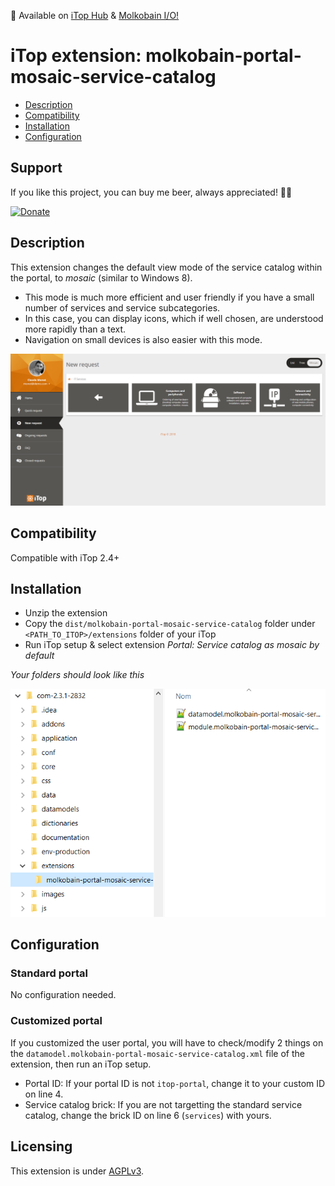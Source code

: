 👋 Available on [iTop Hub](https://store.itophub.io/en_US/products/molkobain-portal-mosaic-service-catalog) & [Molkobain I/O!](https://www.molkobain.com/product/service-catalog-as-mosaic-by-default/)

# iTop extension: molkobain-portal-mosaic-service-catalog
* [Description](#description)
* [Compatibility](#compatibility)
* [Installation](#installation)
* [Configuration](#configuration)

## Support
If you like this project, you can buy me beer, always appreciated! 🍻😁

[![Donate](https://img.shields.io/static/v1?label=Donate&message=Molkobain%20I/O&color=green&style=flat&logo=paypal)](https://www.paypal.com/cgi-bin/webscr?cmd=_s-xclick&hosted_button_id=BZR88J33D4RG6&source=url)

## Description
This extension changes the default view mode of the service catalog within the portal, to *mosaic* (similar to Windows 8).
* This mode is much more efficient and user friendly if you have a small number of services and service subcategories.
* In this case, you can display icons, which if well chosen, are understood more rapidly than a text.
* Navigation on small devices is also easier with this mode.

![Description decoration](https://raw.githubusercontent.com/Molkobain/itop-portal-mosaic-service-catalog/master/docs/service-catalog-mosaic.PNG)

## Compatibility
Compatible with iTop 2.4+

## Installation
* Unzip the extension
* Copy the ``dist/molkobain-portal-mosaic-service-catalog`` folder under ``<PATH_TO_ITOP>/extensions`` folder of your iTop
* Run iTop setup & select extension *Portal: Service catalog as mosaic by default*

*Your folders should look like this*

![Extensions folder](https://raw.githubusercontent.com/Molkobain/itop-portal-mosaic-service-catalog/master/docs/mpmsc-install.PNG)

## Configuration
### Standard portal
No configuration needed.

### Customized portal
If you customized the user portal, you will have to check/modify 2 things on the ``datamodel.molkobain-portal-mosaic-service-catalog.xml`` file of the extension, then run an iTop setup.
* Portal ID: If your portal ID is not ``itop-portal``, change it to your custom ID on line 4.
* Service catalog brick: If you are not targetting the standard service catalog, change the brick ID on line 6 (``services``) with yours.

## Licensing
This extension is under [AGPLv3](https://en.wikipedia.org/wiki/GNU_Affero_General_Public_License).
